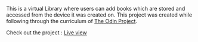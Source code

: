 This is a virtual Library where users can add books which are stored and accessed from the device it was created on.
This project was created while following through the curriculum of [The Odin Project](https://www.theodinproject.com/home).

Check out the project : [Live view](https://heyyayesh.github.io/library)